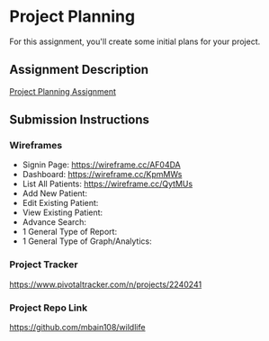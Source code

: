 # Project Planning
For this assignment, you'll create some initial plans for your project.

## Assignment Description
[Project Planning Assignment](https://education.launchcode.org/liftoff/assignments/planning/)

## Submission Instructions

### Wireframes

- Signin Page: https://wireframe.cc/AF04DA
- Dashboard: https://wireframe.cc/KpmMWs
- List All Patients: https://wireframe.cc/QytMUs
- Add New Patient: 
- Edit Existing Patient:
- View Existing Patient:
- Advance Search:
- 1 General Type of Report:
- 1 General Type of Graph/Analytics: 

### Project Tracker

https://www.pivotaltracker.com/n/projects/2240241

### Project Repo Link

https://github.com/mbain108/wildlife
